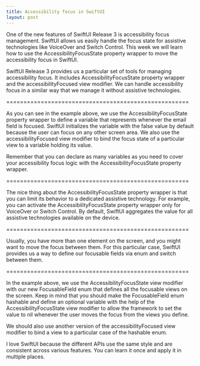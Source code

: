 ```yaml
---
title: Accessibility focus in SwiftUI
layout: post
---
```


One of the new features of SwiftUI Release 3 is accessibility focus management. SwiftUI allows us easily handle the focus state for assistive technologies like VoiceOver and Switch Control. This week we will learn how to use the AccessibilityFocusState property wrapper to move the accessibility focus in SwiftUI.

SwiftUI Release 3 provides us a particular set of tools for managing accessibility focus. It includes AccessibilityFocusState property wrapper and the accessibilityFocused view modifier. We can handle accessibility focus in a similar way that we manage it without assistive technologies.

=====================================================

As you can see in the example above, we use the AccessibilityFocusState property wrapper to define a variable that represents whenever the email field is focused. SwiftUI initializes the variable with the false value by default because the user can focus on any other screen area. We also use the accessibilityFocused view modifier to bind the focus state of a particular view to a variable holding its value. 

Remember that you can declare as many variables as you need to cover your accessibility focus logic with the AccessibilityFocusState property wrapper.

=====================================================

The nice thing about the AccessibilityFocusState property wrapper is that you can limit its behavior to a dedicated assistive technology. For example, you can activate the AccessibilityFocusState property wrapper only for VoiceOver or Switch Control. By default, SwiftUI aggregates the value for all assistive technologies available on the device.     

=====================================================

Usually, you have more than one element on the screen, and you might want to move the focus between them. For this particular case, SwiftUI provides us a way to define our focusable fields via enum and switch between them.

=====================================================

In the example above, we use the AccessibilityFocusState view modifier with our new FocusableField enum that defines all the focusable views on the screen. Keep in mind that you should make the FocusableField enum hashable and define an optional variable with the help of the AccessibilityFocusState view modifier to allow the framework to set the value to nil whenever the user moves the focus from the views you define. 

We should also use another version of the accessibilityFocused view modifier to bind a view to a particular case of the hashable enum.

I love SwiftUI because the different APIs use the same style and are consistent across various features. You can learn it once and apply it in multiple places.
